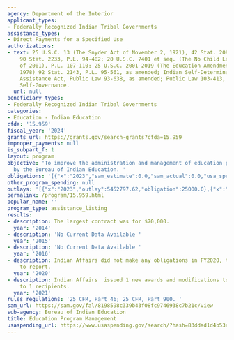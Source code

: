 ```yaml
---
agency: Department of the Interior
applicant_types:
- Federally Recognized Indian Tribal Governments
assistance_types:
- Direct Payments for a Specified Use
authorizations:
- text: 25 U.S.C. 13 (The Snyder Act of November 2, 1921), 42 Stat. 208, P.L. 67-85;
    90 Stat. 2233, P.L. 94-482; 20 U.S.C. 7401 et seq. (The No Child Left Behind Act
    of 2001), P.L. 107-110; 25 U.S.C. 2001-2019 (The Education Amendments Acts of
    1978) 92 Stat. 2143, P.L. 95-561, as amended; Indian Self-Determination and Education
    Assistance Act, Public Law 93-638, as amended; Public Law 103-413, Title II Tribal
    Self-Governance.
  url: null
beneficiary_types:
- Federally Recognized Indian Tribal Governments
categories:
- Education - Indian Education
cfda: '15.959'
fiscal_year: '2024'
grants_url: https://grants.gov/search-grants?cfda=15.959
improper_payments: null
is_subpart_f: 1
layout: program
objective: 'To improve the administration and management of education programs funded
  by the Bureau of Indian Education. '
obligations: '[{"x":"2023","sam_estimate":0.0,"sam_actual":0.0,"usa_spending_actual":165000.0},{"x":"2024","sam_estimate":0.0,"sam_actual":0.0,"usa_spending_actual":0.0},{"x":"2025","sam_estimate":0.0,"sam_actual":77914000.0,"usa_spending_actual":0.0}]'
other_program_spending: null
outlays: '[{"x":"2023","outlay":5452797.62,"obligation":25000.0},{"x":"2024","outlay":0.0,"obligation":0.0},{"x":"2025","outlay":0.0,"obligation":0.0}]'
permalink: /program/15.959.html
popular_name: ''
program_type: assistance_listing
results:
- description: The largest contract was for $70,000.
  year: '2014'
- description: 'No Current Data Available '
  year: '2015'
- description: 'No Current Data Available '
  year: '2016'
- description: Indian Affairs did not make any obligations in FY2020, thus no accomplishments
    to report.
  year: '2020'
- description: Indian Affairs  issued 1 new awards and modifications to existing awards
    to 1 recipients.
  year: '2021'
rules_regulations: '25 CFR, Part 46; 25 CFR, Part 900. '
sam_url: https://sam.gov/fal/8198598c339b43f08fc9746938c7b21c/view
sub-agency: Bureau of Indian Education
title: Education Program Management
usaspending_url: https://www.usaspending.gov/search/?hash=83ddad1d4b53e488ace1cc5459675d52
---
```

